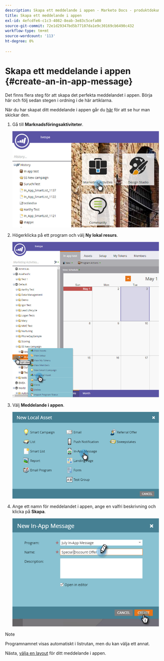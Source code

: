 ```yaml
---
description: Skapa ett meddelande i appen - Marketo Docs - produktdokumentation
title: Skapa ett meddelande i appen
exl-id: 4efcdfe6-c1c3-4082-8eab-3e83c5cefa00
source-git-commit: 72e1d29347bd5b77107da1e9c30169cb6490c432
workflow-type: tm+mt
source-wordcount: '113'
ht-degree: 0%

---
```


# Skapa ett meddelande i appen {#create-an-in-app-message}

Det finns flera steg för att skapa det perfekta meddelandet i appen. Börja här och följ sedan stegen i ordning i de här artiklarna.

När du har skapat ditt meddelande i appen går du [här](/help/marketo/product-docs/mobile-marketing/in-app-messages/sending-your-in-app-message/send-your-in-app-message.md) för att se hur man skickar den.

1. Gå till **Marknadsföringsaktiviteter**.

   ![Bild ett](/help/marketo/product-docs/mobile-marketing/in-app-messages/creating-in-app-messages/assets/create-an-in-app-message-1.png)

1. Högerklicka på ett program och välj **Ny lokal resurs**.

   ![Bild två](/help/marketo/product-docs/mobile-marketing/in-app-messages/creating-in-app-messages/assets/create-an-in-app-message-2.png)

1. Välj **Meddelande i appen**.

   ![Bild tre](/help/marketo/product-docs/mobile-marketing/in-app-messages/creating-in-app-messages/assets/create-an-in-app-message-3.png)

1. Ange ett namn för meddelandet i appen, ange en valfri beskrivning och klicka på **Skapa**.

   ![Bild fyra](/help/marketo/product-docs/mobile-marketing/in-app-messages/creating-in-app-messages/assets/create-an-in-app-message-4.png)

>[!NOTE]
>
>Programnamnet visas automatiskt i listrutan, men du kan välja ett annat.

Nästa, [välja en layout](/help/marketo/product-docs/mobile-marketing/in-app-messages/creating-in-app-messages/choose-a-layout-for-your-in-app-message.md) för ditt meddelande i appen.
